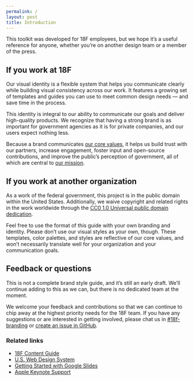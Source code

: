 ```yaml
---
permalink: /
layout: post
title: Introduction
---
```


This toolkit was developed for 18F employees, but we hope it&rsquo;s a useful reference for anyone, whether you&rsquo;re on another design team or a member of the press.

## If you work at 18F
Our visual identity is a flexible system that helps you communicate clearly while building visual consistency across our work. It features a growing set of templates and guides you can use to meet common design needs — and save time in the process.

This identity is integral to our ability to communicate our goals and deliver high-quality products. We recognize that having a strong brand is as important for government agencies as it is for private companies, and our users expect nothing less.

Because a brand communicates [our core values](https://pages.18f.gov/core-values/), it helps us build trust with our partners, increase engagement, foster input and open-source contributions, and improve the public&rsquo;s perception of government, all of which are central to [our mission](https://github.com/18F/core-values/blob/18f-pages/pages/vision-mission.md).

## If you work at another organization
As a work of the federal government, this project is in the public domain within the United States. Additionally, we waive copyright and related rights in the work worldwide through the <a href="https://creativecommons.org/publicdomain/zero/1.0/">CC0 1.0 Universal public domain dedication</a>.

Feel free to use the format of this guide with your own branding and identity. Please don&rsquo;t use our visual styles as your own, though. These templates, color palettes, and styles are reflective of our core values, and won&rsquo;t necessarily translate well for your organization and your communication goals.

## Feedback or questions
This is not a complete brand style guide, and it&rsquo;s still an early draft. We&rsquo;ll continue adding to this as we can, but there is no dedicated team at the moment.

We welcome your feedback and contributions so that we can continue to chip away at the highest priority needs for the 18F team. If you have any suggestions or are interested in getting involved, please chat us in [#18f-branding](https://18f.slack.com/archives/18f-branding) or [create an issue in GitHub](https://github.com/18F/brand/issues/new).

### Related links
* [18F Content Guide](https://pages.18f.gov/content-guide/)
* [U.S. Web Design System](https://designsystem.digital.gov/)
* [Getting Started with Google Slides](https://support.google.com/docs/topic/19431)
* [Apple Keynote Support](https://www.apple.com/support/mac-apps/keynote/)
